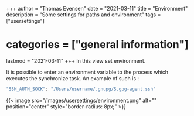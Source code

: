 +++
author = "Thomas Evensen"
date = "2021-03-11"
title =  "Environment"
description = "Some settings for paths and environment"
tags = ["usersettings"]
# categories = ["general information"]
lastmod = "2021-03-11"
+++
In this view set environment.

It is possible to enter an environment variable to the process which executes the synchronize task. An example of such is :
```bash
"SSH_AUTH_SOCK": "/Users/username/.gnupg/S.gpg-agent.ssh"
```
{{< image src="/images/usersettings/environment.png" alt="" position="center" style="border-radius: 8px;" >}}
